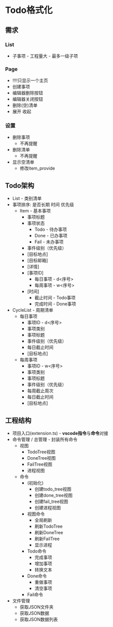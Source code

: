 # Todo格式化

## 需求

### List

- 子事项 - 工程量大 - 最多一级子项

### Page

- !!!!只显示一个主页
- 创建事项
- 编辑器删除按钮
- 编辑器关闭按钮
- 删除(空)清单
- 展开 收起

### 设置

- 删除事项
  - 不再提醒
- 删除清单
  - 不再提醒
- 显示空清单
  - 修改item_provide

## Todo架构

- List - 类别清单
- 事项排序: 是否长期 时间 优先级
  - Item - 基本事项
    - 事项标题
    - 事项状态
      - Todo - 待办事项
      - Done - 已办事项
      - Fail - 未办事项
    - 事件级别（优先级）
    - [目标地点]
    - [目标邮箱]
    - [详情]
    - [事项ID]
      - 每日事项 - d&lt;序号&gt;
      - 每周事项 - w&lt;序号&gt;
    - [时间]
      - 截止时间 - Todo事项
      - 完成时间 - Done事项
- CycleList - 周期清单
  - 每日事项
    - 事项ID - d&lt;序号&gt;
    - 事项类别
    - 事项标题
    - 事件级别（优先级）
    - 每日截止时间
    - [目标地点]
  - 每周事项
    - 事项ID - w&lt;序号&gt;
    - 事项类别
    - 事项标题
    - 事件级别（优先级）
    - 每周截止周次
    - 每日截止时间
    - [目标地点]

## 工程结构

- 项目入口(extension.ts) - **vscode指令**与**命令**对接
- 命令管理 / 总管理 - 封装所有命令
  - 视图
    - TodoTree视图
    - DoneTree视图
    - FailTree视图
    - 进程视图
  - 命令
    - (初始化)
      - 创建todo_tree视图
      - 创建done_tree视图
      - 创建fail_tree视图
      - 创建进程视图
    - 视图命令
      - 全局刷新
      - 刷新TodoTree
      - 刷新DoneTree
      - 刷新FailTree
      - 显示进程
    - Todo命令
      - 完成事项
      - 增加事项
      - 转换文本
    - Done命令
      - 重做事项
      - 清空事项
    - Fail命令
- 文件管理
  - 获取JSON文件夹
  - 获取JSON数据
  - 获取JSON数据列表